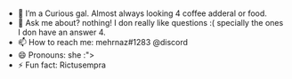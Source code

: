 ### 
- 🔭 I’m a Curious gal. Almost always looking 4 coffee adderal or food.
- 💬 Ask me about? nothing! I don really like questions :( specially the ones I don have an answer 4.
- 📫 How to reach me: mehrnaz#1283 @discord
- 😄 Pronouns: she :">
- ⚡ Fun fact: Rictusempra

<!--
**mehrnaz/mehrnaz** is a ✨ _special_ ✨ repository because its `README.md` (this file) appears on your GitHub profile.




-->
